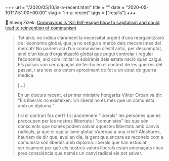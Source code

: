 +++
url = "/2020/05/10/in-a-recent.html"
title = ""
date = "2020-05-10T17:51:00+00:00"
slug = "in-a-recent"
tags = ["retalls"]
+++

📎 Slavoj Zizek: [Coronavirus is ‘Kill Bill’-esque blow to capitalism and could lead to reinvention of communism](https://www.rt.com/op-ed/481831-coronavirus-kill-bill-capitalism-communism/)

> Tot això, no indica clarament la necessitat urgent d’una reorganització de l’economia global, que ja no estigui a mercè dels mecanismes del mercat? No parlem ací d’un comunisme d’estil antic, per descomptat, sinó d’un tipus d’organització global que pugui controlar i regular l’economia, així com limitar la sobirania dels estats nació quan calgui. Els països van ser capaços de fer-ho en el context de les guerres del passat, i ara tots ens estem aproximant de fet a un estat de guerra mèdica.
> 
> […]
> 
> En un discurs recent, el primer ministre hongarès Viktor Orban va dir: “Els liberals no existeixen. Un liberal no és més que un comunista amb un diploma.”
> 
> I si el contrari fos cert? I si anomenem “liberals” les persones que es preocupen per les nostres llibertats i “comunistes” les que són conscients que només podem salvar aquestes llibertats amb canvis radicals, ja que el capitalisme global s’apropa a una crisi? Aleshores, hauríem de dir que, avui en dia, la gent que encara es reconeix com a comunista són liberals amb diploma: liberals que han estudiat seriosament per què els nostres valors liberals estan amenaçats i han pres consciència que només un canvi radical els pot salvar.